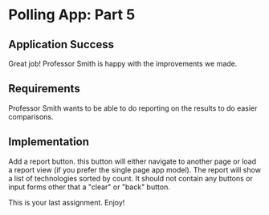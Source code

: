 # Polling App: Part 5

## Application Success

Great job! Professor Smith is happy with the improvements we made. 

## Requirements

Professor Smith wants to be able to do reporting on the results to do easier comparisons. 

## Implementation

Add a report button. this button will either navigate to another page or load a report view (if you prefer the single page app model). The report
will show a list of technologies sorted by count. It should not contain any buttons or input forms other that a "clear" or "back" button.

This is your last assignment. Enjoy!
